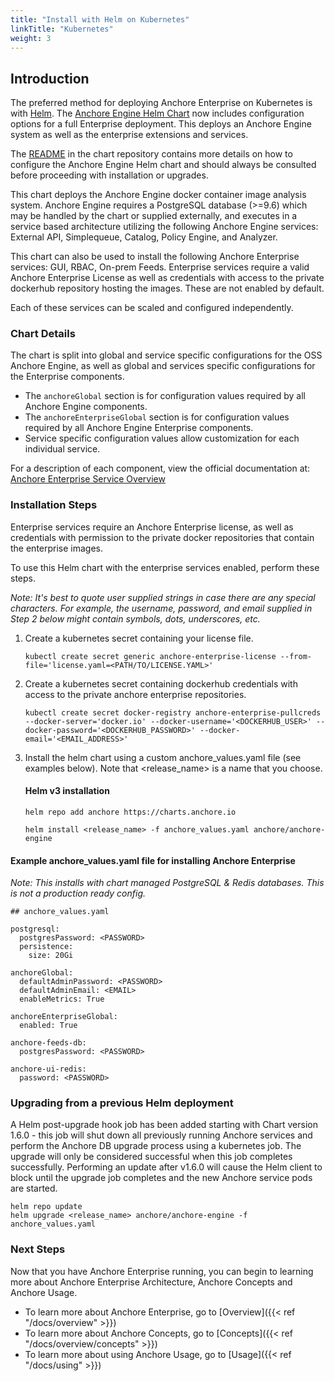 ```yaml
---
title: "Install with Helm on Kubernetes"
linkTitle: "Kubernetes"
weight: 3
---
```


## Introduction

The preferred method for deploying Anchore Enterprise on Kubernetes is with [Helm](https://helm.sh). The [Anchore Engine Helm Chart](https://github.com/anchore/anchore-charts/blob/master/stable/anchore-engine) now includes configuration options for a full Enterprise deployment. This deploys an Anchore Engine system as well as the enterprise extensions and services. 

The [README](https://github.com/anchore/anchore-charts/blob/master/stable/anchore-engine/README.md) in the chart repository contains more details on how to configure the Anchore Engine Helm chart and should always be consulted before proceeding with installation or upgrades.

This chart deploys the Anchore Engine docker container image analysis system. Anchore Engine requires a PostgreSQL database (>=9.6) which may be handled by the chart or supplied externally, and executes in a service based architecture utilizing the following Anchore Engine services: External API, Simplequeue, Catalog, Policy Engine, and Analyzer.

This chart can also be used to install the following Anchore Enterprise services: GUI, RBAC, On-prem Feeds. Enterprise services require a valid Anchore Enterprise License as well as credentials with access to the private dockerhub repository hosting the images. These are not enabled by default.

Each of these services can be scaled and configured independently.

### Chart Details

The chart is split into global and service specific configurations for the OSS Anchore Engine, as well as global and services specific configurations for the Enterprise components.

  * The `anchoreGlobal` section is for configuration values required by all Anchore Engine components.
  * The `anchoreEnterpriseGlobal` section is for configuration values required by all Anchore Engine Enterprise components.
  * Service specific configuration values allow customization for each individual service.

For a description of each component, view the official documentation at: [Anchore Enterprise Service Overview](../../overview/architecture)

### Installation Steps

Enterprise services require an Anchore Enterprise license, as well as credentials with
permission to the private docker repositories that contain the enterprise images.

To use this Helm chart with the enterprise services enabled, perform these steps.

*Note: It's best to quote user supplied strings in case there are any special characters. For example, the username, password, and email supplied in Step 2 below might contain symbols, dots, underscores, etc.*

1. Create a kubernetes secret containing your license file.

    `kubectl create secret generic anchore-enterprise-license --from-file='license.yaml=<PATH/TO/LICENSE.YAML>'`

1. Create a kubernetes secret containing dockerhub credentials with access to the private anchore enterprise repositories.

    `kubectl create secret docker-registry anchore-enterprise-pullcreds --docker-server='docker.io' --docker-username='<DOCKERHUB_USER>' --docker-password='<DOCKERHUB_PASSWORD>' --docker-email='<EMAIL_ADDRESS>'`

1. Install the helm chart using a custom anchore_values.yaml file (see examples below). Note that <release_name> is a name that you choose.

    #### Helm v3 installation
    `helm repo add anchore https://charts.anchore.io`

    `helm install <release_name> -f anchore_values.yaml anchore/anchore-engine`

#### Example anchore_values.yaml file for installing Anchore Enterprise
*Note: This installs with chart managed PostgreSQL & Redis databases. This is not a production ready config.*

  ```
  ## anchore_values.yaml

  postgresql:
    postgresPassword: <PASSWORD>
    persistence:
      size: 20Gi

  anchoreGlobal:
    defaultAdminPassword: <PASSWORD>
    defaultAdminEmail: <EMAIL>
    enableMetrics: True

  anchoreEnterpriseGlobal:
    enabled: True

  anchore-feeds-db:
    postgresPassword: <PASSWORD>

  anchore-ui-redis:
    password: <PASSWORD>
  ```

### Upgrading from a previous Helm deployment
A Helm post-upgrade hook job has been added starting with Chart version 1.6.0 - this job will shut down all previously running Anchore services and perform the Anchore DB upgrade process using a kubernetes job. 
The upgrade will only be considered successful when this job completes successfully. Performing an update after v1.6.0 will cause the Helm client to block until the upgrade job completes and the new Anchore service pods are started.

```
helm repo update
helm upgrade <release_name> anchore/anchore-engine -f anchore_values.yaml
```

### Next Steps

Now that you have Anchore Enterprise running, you can begin to learning more about Anchore Enterprise Architecture, Anchore Concepts and Anchore Usage.

- To learn more about Anchore Enterprise, go to [Overview]({{< ref "/docs/overview" >}})
- To learn more about Anchore Concepts, go to [Concepts]({{< ref "/docs/overview/concepts" >}})
- To learn more about using Anchore Usage, go to [Usage]({{< ref "/docs/using" >}})
